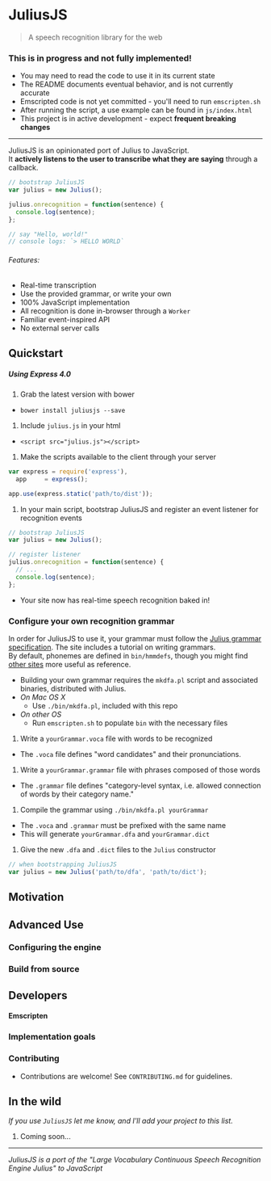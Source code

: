 JuliusJS
====

> A speech recognition library for the web

### This is in progress and not fully implemented!

- You may need to read the code to use it in its current state
 - The README documents eventual behavior, and is not currently accurate
 - Emscripted code is not yet committed - you'll need to run `emscripten.sh`
 - After running the script, a use example can be found in `js/index.html`
- This project is in active development - expect __frequent breaking changes__

---

JuliusJS is an opinionated port of Julius to JavaScript. <br>
It __actively listens to the user to transcribe what they are saying__ through a callback.

```js
// bootstrap JuliusJS
var julius = new Julius();

julius.onrecognition = function(sentence) {
  console.log(sentence);
};

// say "Hello, world!"
// console logs: `> HELLO WORLD`
```

###### Features:

- Real-time transcription
 - Use the provided grammar, or write your own
- 100% JavaScript implementation
 - All recognition is done in-browser through a `Worker`
 - Familiar event-inspired API
 - No external server calls

## Quickstart

##### Using Express 4.0

1. Grab the latest version with bower
 - `bower install juliusjs --save`
1. Include `julius.js` in your html
 - `<script src="julius.js"></script>`
1. Make the scripts available to the client through your server
  ```js
  var express = require('express'),
    app     = express();
  
  app.use(express.static('path/to/dist'));
  ```
1. In your main script, bootstrap JuliusJS and register an event listener for recognition events
  ```js
  // bootstrap JuliusJS
  var julius = new Julius();
  
  // register listener
  julius.onrecognition = function(sentence) {
    // ...
    console.log(sentence);
  };
  ```

- Your site now has real-time speech recognition baked in!

### Configure your own recognition grammar

In order for JuliusJS to use it, your grammar must follow the [Julius grammar specification](http://julius.sourceforge.jp/en_index.php?q=en_grammar.html). The site includes a tutorial on writing grammars.<br>
By default, phonemes are defined in `bin/hmmdefs`, though you might find [other sites](http://www.boardman.k12.oh.us/bdms/phonological/44Phonemes.pdf) more useful as reference.

- Building your own grammar requires the `mkdfa.pl` script and associated binaries, distributed with Julius.
 - _On Mac OS X_
   - Use `./bin/mkdfa.pl`, included with this repo
 - _On other OS_
   - Run `emscripten.sh` to populate `bin` with the necessary files

1. Write a `yourGrammar.voca` file with words to be recognized
 - The `.voca` file defines "word candidates" and their pronunciations.
1. Write a `yourGrammar.grammar` file with phrases composed of those words
 - The `.grammar` file defines "category-level syntax, i.e. allowed connection of words by their category name."
1. Compile the grammar using `./bin/mkdfa.pl yourGrammar`
 - The `.voca` and `.grammar` must be prefixed with the same name
 - This will generate `yourGrammar.dfa` and `yourGrammar.dict`
1. Give the new `.dfa` and `.dict` files to the `Julius` constructor
  
  ```js
  // when bootstrapping JuliusJS
  var julius = new Julius('path/to/dfa', 'path/to/dict');
  ```

## Motivation

## Advanced Use

### Configuring the engine

### Build from source

## Developers

#### Emscripten

### Implementation goals

### Contributing

- Contributions are welcome! See `CONTRIBUTING.md` for guidelines.


## In the wild

_If you use `JuliusJS` let me know, and I'll add your project to this list._

1. Coming soon...


---

*JuliusJS is a port of the "Large Vocabulary Continuous Speech Recognition Engine Julius" to JavaScript*